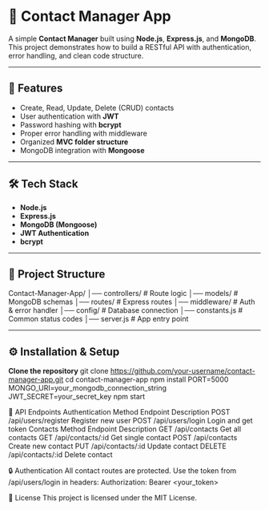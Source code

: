 # 📇 Contact Manager App

A simple **Contact Manager** built using **Node.js**, **Express.js**, and **MongoDB**.  
This project demonstrates how to build a RESTful API with authentication, error handling, and clean code structure.

---

## 🚀 Features
- Create, Read, Update, Delete (CRUD) contacts
- User authentication with **JWT**
- Password hashing with **bcrypt**
- Proper error handling with middleware
- Organized **MVC folder structure**
- MongoDB integration with **Mongoose**

---

## 🛠️ Tech Stack
- **Node.js**
- **Express.js**
- **MongoDB (Mongoose)**
- **JWT Authentication**
- **bcrypt**

---
## 📂 Project Structure
Contact-Manager-App/
│── controllers/ # Route logic
│── models/ # MongoDB schemas
│── routes/ # Express routes
│── middleware/ # Auth & error handler
│── config/ # Database connection
│── constants.js # Common status codes
│── server.js # App entry point

---

## ⚙️ Installation & Setup

**Clone the repository**
   git clone https://github.com/your-username/contact-manager-app.git
   cd contact-manager-app
   npm install
   PORT=5000
   MONGO_URI=your_mongodb_connection_string
   JWT_SECRET=your_secret_key
   npm start


   
📌 API Endpoints
Authentication
Method	Endpoint	Description
POST	/api/users/register	Register new user
POST	/api/users/login	Login and get token
Contacts
Method	Endpoint	Description
GET	/api/contacts	Get all contacts
GET	/api/contacts/:id	Get single contact
POST	/api/contacts	Create new contact
PUT	/api/contacts/:id	Update contact
DELETE	/api/contacts/:id	Delete contact


🔒 Authentication
All contact routes are protected.
Use the token from /api/users/login in headers:
Authorization: Bearer <your_token>


📜 License
This project is licensed under the MIT License.
